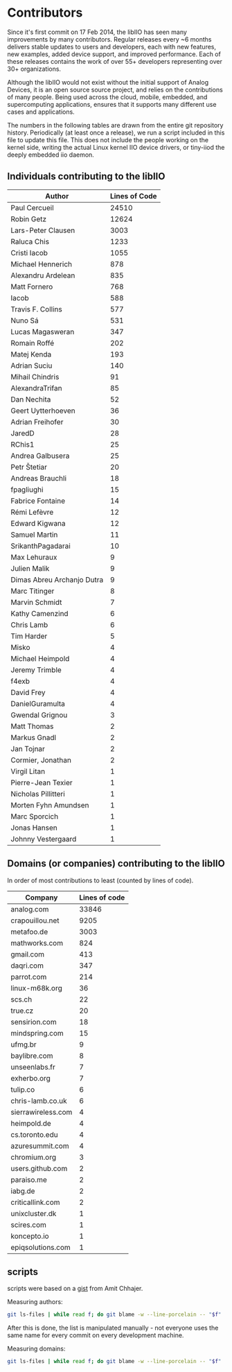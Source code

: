 # Contributors

Since it's first commit on 17 Feb 2014, the libIIO has seen many improvements by many contributors.
Regular releases every ~6 months delivers stable updates to users and developers,
each with new features, new examples, added device support, and improved performance. 
Each of these releases contains the work of over 55+ developers representing over 30+ organizations.

Although the libIIO would not exist without the initial support of Analog Devices,
it is an open source source project, and relies on the contributions of many people.
Being used across the cloud, mobile, embedded, and supercomputing applications, ensures 
that it supports many different use cases and applications.

The numbers in the following tables are drawn from the entire git repository history.
Periodically (at least once a release), we run a script included in this file to update this file.
This does not include the people working on the kernel side, writing the actual Linux kernel IIO device drivers, 
or tiny-iiod the deeply embedded iio daemon.

## Individuals contributing to the libIIO

| Author                  | Lines of Code
| ---------------------   | -------------
| Paul Cercueil           |  24510
| Robin Getz              |  12624
| Lars-Peter Clausen      |   3003
| Raluca Chis             |   1233
| Cristi Iacob            |   1055
| Michael Hennerich       |    878
| Alexandru Ardelean      |    835
| Matt Fornero            |    768
| Iacob                   |    588
| Travis F. Collins       |    577
| Nuno Sá                 |    531
| Lucas Magasweran        |    347
| Romain Roffé            |    202
| Matej Kenda             |    193
| Adrian Suciu            |    140
| Mihail Chindris         |     91
| AlexandraTrifan         |     85
| Dan Nechita             |     52
| Geert Uytterhoeven      |     36
| Adrian Freihofer        |     30
| JaredD                  |     28
| RChis1                  |     25
| Andrea Galbusera        |     25
| Petr Štetiar            |     20
| Andreas Brauchli        |     18
| fpagliughi              |     15
| Fabrice Fontaine        |     14
| Rémi Lefèvre            |     12
| Edward Kigwana          |     12
| Samuel Martin           |     11
| SrikanthPagadarai       |     10
| Max Lehuraux            |      9
| Julien Malik            |      9
| Dimas Abreu Archanjo Dutra  |  9
| Marc Titinger           |      8
| Marvin Schmidt          |      7
| Kathy Camenzind         |      6
| Chris Lamb              |      6
| Tim Harder              |      5
| Misko                   |      4
| Michael Heimpold        |      4
| Jeremy Trimble          |      4
| f4exb                   |      4
| David Frey              |      4
| DanielGuramulta         |      4
| Gwendal Grignou         |      3
| Matt Thomas             |      2
| Markus Gnadl            |      2
| Jan Tojnar              |      2
| Cormier, Jonathan       |      2
| Virgil Litan            |      1
| Pierre-Jean Texier      |      1
| Nicholas Pillitteri     |      1
| Morten Fyhn Amundsen    |      1
| Marc Sporcich           |      1
| Jonas Hansen            |      1
| Johnny Vestergaard      |      1


## Domains (or companies) contributing to the libIIO

In order of most contributions to least (counted by lines of code).

| Company             | Lines of code
| ------------------- | -------------
| analog.com          |  33846
| crapouillou.net     |   9205
| metafoo.de          |   3003
| mathworks.com       |    824
| gmail.com           |    413
| daqri.com           |    347
| parrot.com          |    214
| linux-m68k.org      |     36
| scs.ch              |     22
| true.cz             |     20
| sensirion.com       |     18
| mindspring.com      |     15
| ufmg.br             |      9
| baylibre.com        |      8
| unseenlabs.fr       |      7
| exherbo.org         |      7
| tulip.co            |      6
| chris-lamb.co.uk    |      6
| sierrawireless.com  |      4
| heimpold.de         |      4
| cs.toronto.edu      |      4
| azuresummit.com     |      4
| chromium.org        |      3
| users.github.com    |      2
| paraiso.me          |      2
| iabg.de             |      2
| criticallink.com    |      2
| unixcluster.dk      |      1
| scires.com          |      1
| koncepto.io         |      1
| epiqsolutions.com   |      1

## scripts
scripts were based on a [gist](https://gist.github.com/amitchhajer/4461043) from Amit Chhajer.

Measuring authors:
```sh
git ls-files | while read f; do git blame -w --line-porcelain -- "$f" | grep -I '^author '; done | sort -f | uniq -ic | sort -nr | sed 's/author/|/' | awk -F'|' '{print "| ", $2, " | ", $1}'
```
After this is done, the list is manipulated manually - not everyone uses the same name for every commit on every development machine.

Measuring domains:

```sh
git ls-files | while read f; do git blame -w --line-porcelain -- "$f" | grep -I '^author-mail'; done | sort -f | uniq -ic | sort -nr | sed -e 's/<.*@//' -e 's/>$//' -e 's/author-mail//' | sort -k 2 | awk '{arr[$2]+=$1} END {for (i in arr) {print "| ", i," | ",arr[i]}}' |  sort -k 4 -nr
```
